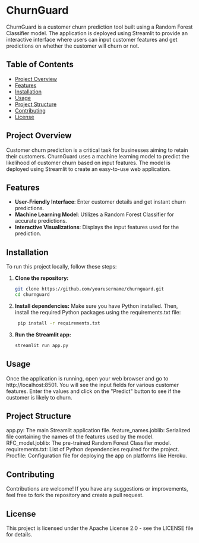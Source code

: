 # ChurnGuard

ChurnGuard is a customer churn prediction tool built using a Random Forest Classifier model. The application is deployed using Streamlit to provide an interactive interface where users can input customer features and get predictions on whether the customer will churn or not.

## Table of Contents
- [Project Overview](#project-overview)
- [Features](#features)
- [Installation](#installation)
- [Usage](#usage)
- [Project Structure](#project-structure)
- [Contributing](#contributing)
- [License](#license)

## Project Overview

Customer churn prediction is a critical task for businesses aiming to retain their customers. ChurnGuard uses a machine learning model to predict the likelihood of customer churn based on input features. The model is deployed using Streamlit to create an easy-to-use web application.

## Features

- **User-Friendly Interface**: Enter customer details and get instant churn predictions.
- **Machine Learning Model**: Utilizes a Random Forest Classifier for accurate predictions.
- **Interactive Visualizations**: Displays the input features used for the prediction.

## Installation

To run this project locally, follow these steps:

1. **Clone the repository:**
   ```sh
   git clone https://github.com/yourusername/churnguard.git
   cd churnguard
   
2. **Install dependencies:**
Make sure you have Python installed. Then, install the required Python packages using the requirements.txt file:
   ```sh
    pip install -r requirements.txt

3. **Run the Streamlit app:**
   ```sh
   streamlit run app.py

## Usage

Once the application is running, open your web browser and go to http://localhost:8501. You will see the input fields for various customer features. Enter the values and click on the "Predict" button to see if the customer is likely to churn.

## Project Structure

app.py: The main Streamlit application file.
feature_names.joblib: Serialized file containing the names of the features used by the model.
RFC_model.joblib: The pre-trained Random Forest Classifier model.
requirements.txt: List of Python dependencies required for the project.
Procfile: Configuration file for deploying the app on platforms like Heroku.

## Contributing
Contributions are welcome! If you have any suggestions or improvements, feel free to fork the repository and create a pull request.

## License
This project is licensed under the Apache License 2.0 - see the LICENSE file for details.
